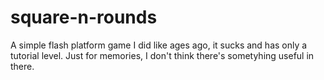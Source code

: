# square-n-rounds
A simple flash platform game I did like ages ago, it sucks and has only a tutorial level.
Just for memories, I don't think there's sometyhing useful in there.
